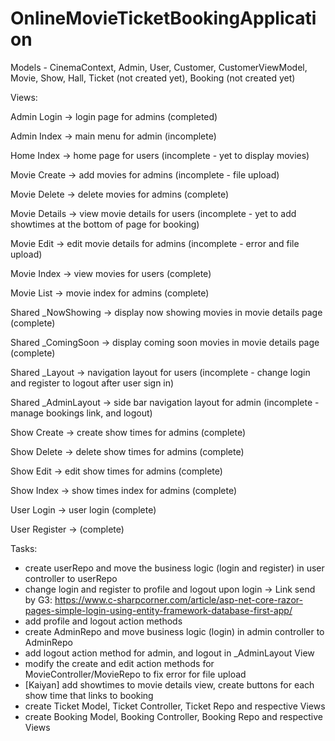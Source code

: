# OnlineMovieTicketBookingApplication

Models - CinemaContext, Admin, User, Customer, CustomerViewModel, Movie, Show, Hall, Ticket (not created yet), Booking (not created yet)


Views:

Admin Login -> login page for admins (completed)

Admin Index -> main menu for admin (incomplete)


Home Index -> home page for users (incomplete - yet to display movies)


Movie Create -> add movies for admins (incomplete - file upload)

Movie Delete -> delete movies for admins (complete)

Movie Details -> view movie details for users (incomplete - yet to add showtimes at the bottom of page for booking)

Movie Edit -> edit movie details for admins (incomplete - error and file upload)

Movie Index -> view movies for users (complete)

Movie List -> movie index for admins (complete)


Shared _NowShowing -> display now showing movies in movie details page (complete)

Shared _ComingSoon -> display coming soon movies in movie details page (complete)

Shared _Layout -> navigation layout for users (incomplete - change login and register to logout after user sign in)

Shared _AdminLayout -> side bar navigation layout for admin (incomplete - manage bookings link, and logout)


Show Create -> create show times for admins (complete)

Show Delete -> delete show times for admins (complete)

Show Edit ->  edit show times for admins (complete)

Show Index -> show times index for admins (complete)


User Login -> user login (complete)

User Register -> (complete)


Tasks:
- create userRepo and move the business logic (login and register) in user controller to userRepo
- change login and register to profile and logout upon login -> Link send by G3: https://www.c-sharpcorner.com/article/asp-net-core-razor-pages-simple-login-using-entity-framework-database-first-app/
- add profile and logout action methods 
- create AdminRepo and move business logic (login) in admin controller to AdminRepo
- add logout action method for admin, and logout in _AdminLayout View
- modify the create and edit action methods for MovieController/MovieRepo to fix error for file upload
- [Kaiyan] add showtimes to movie details view, create buttons for each show time that links to booking 
- create Ticket Model, Ticket Controller, Ticket Repo and respective Views
- create Booking Model, Booking Controller, Booking Repo and respective Views




